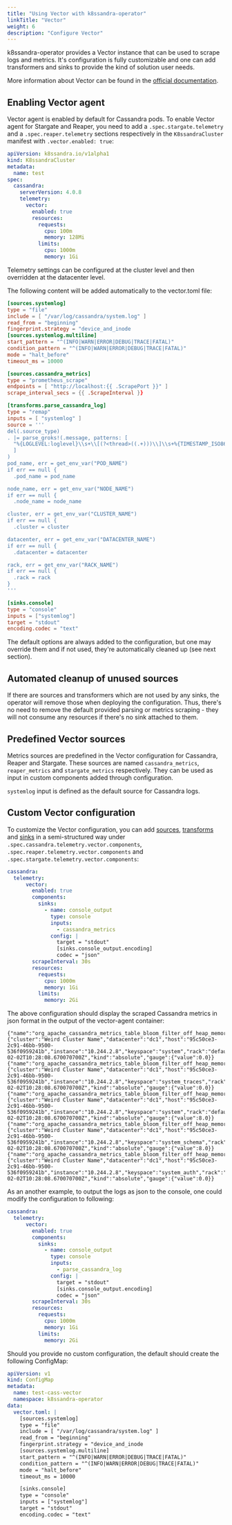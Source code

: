 ```yaml
---
title: "Using Vector with k8ssandra-operator"
linkTitle: "Vector"
weight: 6
description: "Configure Vector"
---
```


k8ssandra-operator provides a Vector instance that can be used to scrape logs and metrics. It's configuration is fully customizable and one can add transformers and sinks to provide the kind of solution user needs.

More information about Vector can be found in the [official documentation](https://vector.dev/docs/).

## Enabling Vector agent

Vector agent is enabled by default for Cassandra pods. To enable Vector agent for Stargate and Reaper, you need to add a `.spec.stargate.telemetry` and a `.spec.reaper.telemetry` sections respectively in the `K8ssandraCluster` manifest with `.vector.enabled: true`:

```yaml
apiVersion: k8ssandra.io/v1alpha1
kind: K8ssandraCluster
metadata:
  name: test
spec:
  cassandra:
    serverVersion: 4.0.8
    telemetry:
      vector:
        enabled: true
        resources:
          requests:
            cpu: 100m
            memory: 128Mi
          limits:
            cpu: 1000m
            memory: 1Gi
```

Telemetry settings can be configured at the cluster level and then overridden at the datacenter level.

The following content will be added automatically to the vector.toml file:

```toml
[sources.systemlog]
type = "file"
include = [ "/var/log/cassandra/system.log" ]
read_from = "beginning"
fingerprint.strategy = "device_and_inode
[sources.systemlog.multiline]
start_pattern = "^(INFO|WARN|ERROR|DEBUG|TRACE|FATAL)"
condition_pattern = "^(INFO|WARN|ERROR|DEBUG|TRACE|FATAL)"
mode = "halt_before"
timeout_ms = 10000

[sources.cassandra_metrics]
type = "prometheus_scrape"
endpoints = [ "http://localhost:{{ .ScrapePort }}" ]
scrape_interval_secs = {{ .ScrapeInterval }}

[transforms.parse_cassandra_log]
type = "remap"
inputs = [ "systemlog" ]
source = '''
del(.source_type)
. |= parse_groks!(.message, patterns: [
  "%{LOGLEVEL:loglevel}\\s+\\[(?<thread>((.+)))\\]\\s+%{TIMESTAMP_ISO8601:timestamp}\\s+%{JAVACLASS:class}:%{NUMBER:line}\\s+-\\s+(?<message>(.+\\n?)+)",
  ]
)
pod_name, err = get_env_var("POD_NAME")
if err == null {
  .pod_name = pod_name

node_name, err = get_env_var("NODE_NAME")
if err == null {
  .node_name = node_name

cluster, err = get_env_var("CLUSTER_NAME")
if err == null {
  .cluster = cluster

datacenter, err = get_env_var("DATACENTER_NAME")
if err == null {
  .datacenter = datacenter

rack, err = get_env_var("RACK_NAME")
if err == null {
  .rack = rack
}
'''

[sinks.console]
type = "console"
inputs = ["systemlog"]
target = "stdout"
encoding.codec = "text"
```

The default options are always added to the configuration, but one may override them and if not used, they're automatically cleaned up (see next section).

## Automated cleanup of unused sources

If there are sources and transformers which are not used by any sinks, the operator will remove those when deploying the configuration. Thus, there's no need to remove the default provided parsing or metrics scraping - they will not consume any resources if there's no sink attached to them. 

## Predefined Vector sources

Metrics sources are predefined in the Vector configuration for Cassandra, Reaper and Stargate. These sources are named `cassandra_metrics`, `reaper_metrics` and `stargate_metrics` respectively.
They can be used as input in custom components added through configuration.

`systemlog` input is defined as the default source for Cassandra logs.

## Custom Vector configuration

To customize the Vector configuration, you can add [sources](https://vector.dev/docs/reference/configuration/sources/), [transforms](https://vector.dev/docs/reference/configuration/transforms/) and [sinks](https://vector.dev/docs/reference/configuration/sinks/) in a semi-structured way under `.spec.cassandra.telemetry.vector.components`, `.spec.reaper.telemetry.vector.components` and `.spec.stargate.telemetry.vector.components`:

```yaml
cassandra:  
  telemetry:
      vector:
        enabled: true
        components:
          sinks:
            - name: console_output
              type: console
              inputs:
                - cassandra_metrics
              config: |
                target = "stdout"
                [sinks.console_output.encoding]
                codec = "json"
        scrapeInterval: 30s
        resources:
          requests:
            cpu: 1000m
            memory: 1Gi
          limits:
            memory: 2Gi
```

The above configuration should display the scraped Cassandra metrics in json format in the output of the vector-agent container:

```
{"name":"org_apache_cassandra_metrics_table_bloom_filter_off_heap_memory_used","tags":{"cluster":"Weird Cluster Name","datacenter":"dc1","host":"95c50ce3-2c91-46bb-9500-536f0959241b","instance":"10.244.2.8","keyspace":"system","rack":"default","table":"view_builds_in_progress"},"timestamp":"2023-02-02T10:28:08.670070700Z","kind":"absolute","gauge":{"value":0.0}}
{"name":"org_apache_cassandra_metrics_table_bloom_filter_off_heap_memory_used","tags":{"cluster":"Weird Cluster Name","datacenter":"dc1","host":"95c50ce3-2c91-46bb-9500-536f0959241b","instance":"10.244.2.8","keyspace":"system_traces","rack":"default","table":"sessions"},"timestamp":"2023-02-02T10:28:08.670070700Z","kind":"absolute","gauge":{"value":0.0}}
{"name":"org_apache_cassandra_metrics_table_bloom_filter_off_heap_memory_used","tags":{"cluster":"Weird Cluster Name","datacenter":"dc1","host":"95c50ce3-2c91-46bb-9500-536f0959241b","instance":"10.244.2.8","keyspace":"system","rack":"default","table":"local"},"timestamp":"2023-02-02T10:28:08.670070700Z","kind":"absolute","gauge":{"value":8.0}}
{"name":"org_apache_cassandra_metrics_table_bloom_filter_off_heap_memory_used","tags":{"cluster":"Weird Cluster Name","datacenter":"dc1","host":"95c50ce3-2c91-46bb-9500-536f0959241b","instance":"10.244.2.8","keyspace":"system_schema","rack":"default","table":"indexes"},"timestamp":"2023-02-02T10:28:08.670070700Z","kind":"absolute","gauge":{"value":8.0}}
{"name":"org_apache_cassandra_metrics_table_bloom_filter_off_heap_memory_used","tags":{"cluster":"Weird Cluster Name","datacenter":"dc1","host":"95c50ce3-2c91-46bb-9500-536f0959241b","instance":"10.244.2.8","keyspace":"system_auth","rack":"default","table":"network_permissions"},"timestamp":"2023-02-02T10:28:08.670070700Z","kind":"absolute","gauge":{"value":0.0}}
```

As an another example, to output the logs as json to the console, one could modify the configuration to following:

```yaml
cassandra:  
  telemetry:
      vector:
        enabled: true
        components:
          sinks:
            - name: console_output
              type: console
              inputs:
                - parse_cassandra_log
              config: |
                target = "stdout"
                [sinks.console_output.encoding]
                codec = "json"
        scrapeInterval: 30s
        resources:
          requests:
            cpu: 1000m
            memory: 1Gi
          limits:
            memory: 2Gi
```

Should you provide no custom configuration, the default should create the following ConfigMap:

```yaml
apiVersion: v1
kind: ConfigMap
metadata:
  name: test-cass-vector
  namespace: k8ssandra-operator
data:
  vector.toml: |
    [sources.systemlog]
    type = "file"
    include = [ "/var/log/cassandra/system.log" ]
    read_from = "beginning"
    fingerprint.strategy = "device_and_inode
    [sources.systemlog.multiline]
    start_pattern = "^(INFO|WARN|ERROR|DEBUG|TRACE|FATAL)"
    condition_pattern = "^(INFO|WARN|ERROR|DEBUG|TRACE|FATAL)"
    mode = "halt_before"
    timeout_ms = 10000

    [sinks.console]
    type = "console"
    inputs = ["systemlog"]
    target = "stdout"
    encoding.codec = "text"
```